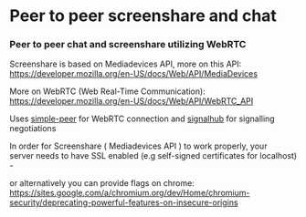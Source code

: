 # Peer to peer screenshare and chat
### Peer to peer chat and screenshare utilizing WebRTC

Screenshare is based on Mediadevices API, more on this API:  
https://developer.mozilla.org/en-US/docs/Web/API/MediaDevices

More on WebRTC (Web Real-Time Communication):  
https://developer.mozilla.org/en-US/docs/Web/API/WebRTC_API

Uses [simple-peer](https://github.com/feross/simple-peer) for WebRTC connection and [signalhub](https://github.com/mafintosh/signalhub) for signalling negotiations

In order for Screenshare ( Mediadevices API ) to work properly, your  
server needs to have SSL enabled (e.g self-signed certificates for localhost) - 

or alternatively you can provide flags on chrome:  
https://sites.google.com/a/chromium.org/dev/Home/chromium-security/deprecating-powerful-features-on-insecure-origins